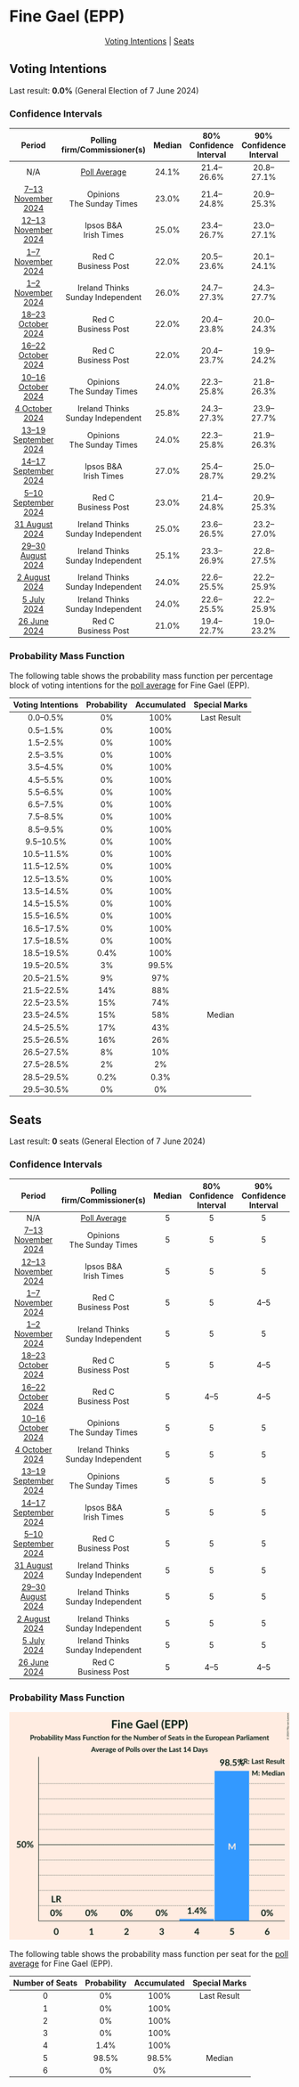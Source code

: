 # Fine Gael (EPP)

<p align="center"><a href="#voting-intentions">Voting Intentions</a> | <a href="#seats">Seats</a></p>

## Voting Intentions

Last result: **0.0%** (General Election of 7 June 2024)

### Confidence Intervals

| Period     | Polling firm/Commissioner(s) | Median | 80% Confidence Interval | 90% Confidence Interval | 95% Confidence Interval | 99% Confidence Interval |
|:----------:|:----------------:|:-----------:|:-----------------------:|:-----------------------:|:-----------------------:|:-----------------------:|
| N/A | [Poll Average](average.html) | 24.1% | 21.4–26.6% | 20.8–27.1% | 20.4–27.5% | 19.6–28.3% |
| [7–13 November 2024](2024-11-13-Opinions.html) | Opinions <br> The Sunday Times | 23.0% | 21.4–24.8% | 20.9–25.3% | 20.5–25.7% | 19.7–26.6% |
| [12–13 November 2024](2024-11-13-IpsosBA.html) | Ipsos B&A <br> Irish Times | 25.0% | 23.4–26.7% | 23.0–27.1% | 22.6–27.5% | 21.9–28.3% |
| [1–7 November 2024](2024-11-07-RedC.html) | Red C <br> Business Post | 22.0% | 20.5–23.6% | 20.1–24.1% | 19.8–24.4% | 19.1–25.2% |
| [1–2 November 2024](2024-11-02-IrelandThinks.html) | Ireland Thinks <br> Sunday Independent | 26.0% | 24.7–27.3% | 24.3–27.7% | 24.0–28.0% | 23.4–28.7% |
| [18–23 October 2024](2024-10-23-RedC.html) | Red C <br> Business Post | 22.0% | 20.4–23.8% | 20.0–24.3% | 19.6–24.7% | 18.8–25.6% |
| [16–22 October 2024](2024-10-22-RedC.html) | Red C <br> Business Post | 22.0% | 20.4–23.7% | 19.9–24.2% | 19.5–24.7% | 18.8–25.5% |
| [10–16 October 2024](2024-10-16-Opinions.html) | Opinions <br> The Sunday Times | 24.0% | 22.3–25.8% | 21.8–26.3% | 21.4–26.7% | 20.7–27.6% |
| [4 October 2024](2024-10-04-IrelandThinks.html) | Ireland Thinks <br> Sunday Independent | 25.8% | 24.3–27.3% | 23.9–27.7% | 23.5–28.1% | 22.9–28.9% |
| [13–19 September 2024](2024-09-19-Opinions.html) | Opinions <br> The Sunday Times | 24.0% | 22.3–25.8% | 21.9–26.3% | 21.4–26.7% | 20.7–27.6% |
| [14–17 September 2024](2024-09-17-IpsosBA.html) | Ipsos B&A <br> Irish Times | 27.0% | 25.4–28.7% | 25.0–29.2% | 24.6–29.6% | 23.8–30.4% |
| [5–10 September 2024](2024-09-10-RedC.html) | Red C <br> Business Post | 23.0% | 21.4–24.8% | 20.9–25.3% | 20.5–25.7% | 19.7–26.6% |
| [31 August 2024](2024-08-31-IrelandThinks.html) | Ireland Thinks <br> Sunday Independent | 25.0% | 23.6–26.5% | 23.2–27.0% | 22.8–27.3% | 22.2–28.1% |
| [29–30 August 2024](2024-08-30-IrelandThinks.html) | Ireland Thinks <br> Sunday Independent | 25.1% | 23.3–26.9% | 22.8–27.5% | 22.4–27.9% | 21.6–28.8% |
| [2 August 2024](2024-08-02-IrelandThinks.html) | Ireland Thinks <br> Sunday Independent | 24.0% | 22.6–25.5% | 22.2–25.9% | 21.8–26.3% | 21.1–27.1% |
| [5 July 2024](2024-07-05-IrelandThinks.html) | Ireland Thinks <br> Sunday Independent | 24.0% | 22.6–25.5% | 22.2–25.9% | 21.9–26.3% | 21.2–27.0% |
| [26 June 2024](2024-06-26-RedC.html) | Red C <br> Business Post | 21.0% | 19.4–22.7% | 19.0–23.2% | 18.6–23.6% | 17.8–24.5% |

### Probability Mass Function

The following table shows the probability mass function per percentage block of voting intentions for the [poll average](average.html) for Fine Gael (EPP).

| Voting Intentions | Probability | Accumulated | Special Marks |
|:-----------------:|:-----------:|:-----------:|:-------------:|
| 0.0–0.5% | 0% | 100% | Last Result |
| 0.5–1.5% | 0% | 100% |  |
| 1.5–2.5% | 0% | 100% |  |
| 2.5–3.5% | 0% | 100% |  |
| 3.5–4.5% | 0% | 100% |  |
| 4.5–5.5% | 0% | 100% |  |
| 5.5–6.5% | 0% | 100% |  |
| 6.5–7.5% | 0% | 100% |  |
| 7.5–8.5% | 0% | 100% |  |
| 8.5–9.5% | 0% | 100% |  |
| 9.5–10.5% | 0% | 100% |  |
| 10.5–11.5% | 0% | 100% |  |
| 11.5–12.5% | 0% | 100% |  |
| 12.5–13.5% | 0% | 100% |  |
| 13.5–14.5% | 0% | 100% |  |
| 14.5–15.5% | 0% | 100% |  |
| 15.5–16.5% | 0% | 100% |  |
| 16.5–17.5% | 0% | 100% |  |
| 17.5–18.5% | 0% | 100% |  |
| 18.5–19.5% | 0.4% | 100% |  |
| 19.5–20.5% | 3% | 99.5% |  |
| 20.5–21.5% | 9% | 97% |  |
| 21.5–22.5% | 14% | 88% |  |
| 22.5–23.5% | 15% | 74% |  |
| 23.5–24.5% | 15% | 58% | Median |
| 24.5–25.5% | 17% | 43% |  |
| 25.5–26.5% | 16% | 26% |  |
| 26.5–27.5% | 8% | 10% |  |
| 27.5–28.5% | 2% | 2% |  |
| 28.5–29.5% | 0.2% | 0.3% |  |
| 29.5–30.5% | 0% | 0% |  |


## Seats

Last result: **0** seats (General Election of 7 June 2024)

### Confidence Intervals

| Period     | Polling firm/Commissioner(s) | Median | 80% Confidence Interval | 90% Confidence Interval | 95% Confidence Interval | 99% Confidence Interval |
|:----------:|:----------------:|:------:|:-----------------------:|:-----------------------:|:-----------------------:|:-----------------------:|
| N/A | [Poll Average](average.html) | 5 | 5 | 5 | 5 | 4–5 |
| [7–13 November 2024](2024-11-13-Opinions.html) | Opinions <br> The Sunday Times | 5 | 5 | 5 | 5 | 4–5 |
| [12–13 November 2024](2024-11-13-IpsosBA.html) | Ipsos B&A <br> Irish Times | 5 | 5 | 5 | 5 | 5 |
| [1–7 November 2024](2024-11-07-RedC.html) | Red C <br> Business Post | 5 | 5 | 4–5 | 4–5 | 4–5 |
| [1–2 November 2024](2024-11-02-IrelandThinks.html) | Ireland Thinks <br> Sunday Independent | 5 | 5 | 5 | 5 | 5 |
| [18–23 October 2024](2024-10-23-RedC.html) | Red C <br> Business Post | 5 | 5 | 4–5 | 4–5 | 3–5 |
| [16–22 October 2024](2024-10-22-RedC.html) | Red C <br> Business Post | 5 | 4–5 | 4–5 | 4–5 | 3–5 |
| [10–16 October 2024](2024-10-16-Opinions.html) | Opinions <br> The Sunday Times | 5 | 5 | 5 | 5 | 5 |
| [4 October 2024](2024-10-04-IrelandThinks.html) | Ireland Thinks <br> Sunday Independent | 5 | 5 | 5 | 5 | 5 |
| [13–19 September 2024](2024-09-19-Opinions.html) | Opinions <br> The Sunday Times | 5 | 5 | 5 | 5 | 5 |
| [14–17 September 2024](2024-09-17-IpsosBA.html) | Ipsos B&A <br> Irish Times | 5 | 5 | 5 | 5 | 5 |
| [5–10 September 2024](2024-09-10-RedC.html) | Red C <br> Business Post | 5 | 5 | 5 | 5 | 4–5 |
| [31 August 2024](2024-08-31-IrelandThinks.html) | Ireland Thinks <br> Sunday Independent | 5 | 5 | 5 | 5 | 5 |
| [29–30 August 2024](2024-08-30-IrelandThinks.html) | Ireland Thinks <br> Sunday Independent | 5 | 5 | 5 | 5 | 5 |
| [2 August 2024](2024-08-02-IrelandThinks.html) | Ireland Thinks <br> Sunday Independent | 5 | 5 | 5 | 5 | 5 |
| [5 July 2024](2024-07-05-IrelandThinks.html) | Ireland Thinks <br> Sunday Independent | 5 | 5 | 5 | 5 | 5 |
| [26 June 2024](2024-06-26-RedC.html) | Red C <br> Business Post | 5 | 4–5 | 4–5 | 4–5 | 3–5 |

### Probability Mass Function

![Graph with seats probability mass function not yet produced](average-seats-pmf-finegaelepp.png "Seats Probability Mass Function")

The following table shows the probability mass function per seat for the [poll average](average.html) for Fine Gael (EPP).

| Number of Seats | Probability | Accumulated | Special Marks |
|:---------------:|:-----------:|:-----------:|:-------------:|
| 0 | 0% | 100% | Last Result |
| 1 | 0% | 100% |  |
| 2 | 0% | 100% |  |
| 3 | 0% | 100% |  |
| 4 | 1.4% | 100% |  |
| 5 | 98.5% | 98.5% | Median |
| 6 | 0% | 0% |  |


